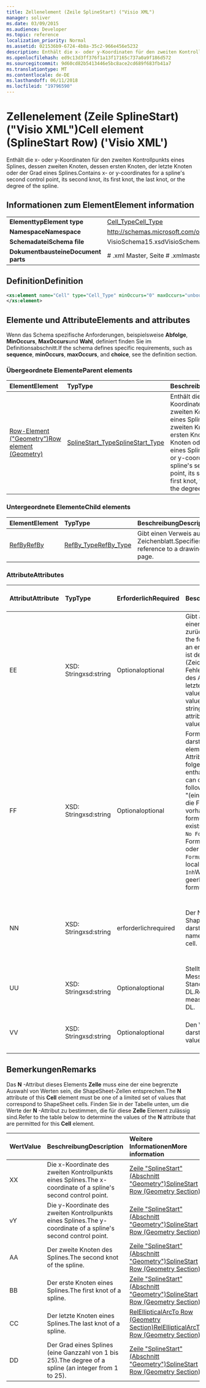 ```yaml
---
title: Zellenelement (Zeile SplineStart) ("Visio XML")
manager: soliver
ms.date: 03/09/2015
ms.audience: Developer
ms.topic: reference
localization_priority: Normal
ms.assetid: 021536b9-6724-4b8a-35c2-966e456e5232
description: Enthält die x- oder y-Koordinaten für den zweiten Kontrollpunkts eines Splines, dessen zweiten Knoten, dessen ersten Knoten, der letzte Knoten oder der Grad eines Splines.
ms.openlocfilehash: ed9c13d3ff376f1a13f17165c737a0a9f186d572
ms.sourcegitcommit: 9d60cd82b5413446e5bc8ace2cd689f683fb41a7
ms.translationtype: MT
ms.contentlocale: de-DE
ms.lasthandoff: 06/11/2018
ms.locfileid: "19796590"
---
```

# <a name="cell-element-splinestart-row-visio-xml"></a><span data-ttu-id="d4349-103">Zellenelement (Zeile SplineStart) ("Visio XML")</span><span class="sxs-lookup"><span data-stu-id="d4349-103">Cell element (SplineStart Row) ('Visio XML')</span></span>

<span data-ttu-id="d4349-104">Enthält die x- oder y-Koordinaten für den zweiten Kontrollpunkts eines Splines, dessen zweiten Knoten, dessen ersten Knoten, der letzte Knoten oder der Grad eines Splines.</span><span class="sxs-lookup"><span data-stu-id="d4349-104">Contains x- or y-coordinates for a spline's second control point, its second knot, its first knot, the last knot, or the degree of the spline.</span></span>
  
## <a name="element-information"></a><span data-ttu-id="d4349-105">Informationen zum Element</span><span class="sxs-lookup"><span data-stu-id="d4349-105">Element information</span></span>

|||
|:-----|:-----|
|<span data-ttu-id="d4349-106">**Elementtyp**</span><span class="sxs-lookup"><span data-stu-id="d4349-106">**Element type**</span></span> <br/> |[<span data-ttu-id="d4349-107">Cell_Type</span><span class="sxs-lookup"><span data-stu-id="d4349-107">Cell_Type</span></span>](cell_type-complextypevisio-xml.md) <br/> |
|<span data-ttu-id="d4349-108">**Namespace**</span><span class="sxs-lookup"><span data-stu-id="d4349-108">**Namespace**</span></span> <br/> |http://schemas.microsoft.com/office/visio/2012/main  <br/> |
|<span data-ttu-id="d4349-109">**Schemadatei**</span><span class="sxs-lookup"><span data-stu-id="d4349-109">**Schema file**</span></span> <br/> |<span data-ttu-id="d4349-110">VisioSchema15.xsd</span><span class="sxs-lookup"><span data-stu-id="d4349-110">VisioSchema15.xsd</span></span>  <br/> |
|<span data-ttu-id="d4349-111">**Dokumentbausteine**</span><span class="sxs-lookup"><span data-stu-id="d4349-111">**Document parts**</span></span> <br/> |<span data-ttu-id="d4349-112"># .xml Master, Seite # .xml</span><span class="sxs-lookup"><span data-stu-id="d4349-112">master#.xml, page#.xml</span></span>  <br/> |
   
## <a name="definition"></a><span data-ttu-id="d4349-113">Definition</span><span class="sxs-lookup"><span data-stu-id="d4349-113">Definition</span></span>

```XML
<xs:element name="Cell" type="Cell_Type" minOccurs="0" maxOccurs="unbounded" >
</xs:element>
```

## <a name="elements-and-attributes"></a><span data-ttu-id="d4349-114">Elemente und Attribute</span><span class="sxs-lookup"><span data-stu-id="d4349-114">Elements and attributes</span></span>

<span data-ttu-id="d4349-115">Wenn das Schema spezifische Anforderungen, beispielsweise **Abfolge**, **MinOccurs**, **MaxOccurs**und **Wahl**, definiert finden Sie im Definitionsabschnitt.</span><span class="sxs-lookup"><span data-stu-id="d4349-115">If the schema defines specific requirements, such as **sequence**, **minOccurs**, **maxOccurs**, and **choice**, see the definition section.</span></span> 
  
### <a name="parent-elements"></a><span data-ttu-id="d4349-116">Übergeordnete Elemente</span><span class="sxs-lookup"><span data-stu-id="d4349-116">Parent elements</span></span>

|<span data-ttu-id="d4349-117">**Element**</span><span class="sxs-lookup"><span data-stu-id="d4349-117">**Element**</span></span>|<span data-ttu-id="d4349-118">**Typ**</span><span class="sxs-lookup"><span data-stu-id="d4349-118">**Type**</span></span>|<span data-ttu-id="d4349-119">**Beschreibung**</span><span class="sxs-lookup"><span data-stu-id="d4349-119">**Description**</span></span>|
|:-----|:-----|:-----|
|[<span data-ttu-id="d4349-120">Row-Element ("Geometry")</span><span class="sxs-lookup"><span data-stu-id="d4349-120">Row element (Geometry)</span></span>](row-element-geometry-sectionvisio-xml.md) <br/> |[<span data-ttu-id="d4349-121">SplineStart_Type</span><span class="sxs-lookup"><span data-stu-id="d4349-121">SplineStart_Type</span></span>](splinestart_type-complextypevisio-xml.md) <br/> |<span data-ttu-id="d4349-122">Enthält die x- oder y-Koordinaten für den zweiten Kontrollpunkts eines Splines, dessen zweiten Knoten, dessen ersten Knoten, der letzte Knoten oder der Grad eines Splines.</span><span class="sxs-lookup"><span data-stu-id="d4349-122">Contains x- or y-coordinates for a spline's second control point, its second knot, its first knot, the last knot, or the degree of the spline.</span></span>  <br/> |
   
### <a name="child-elements"></a><span data-ttu-id="d4349-123">Untergeordnete Elemente</span><span class="sxs-lookup"><span data-stu-id="d4349-123">Child elements</span></span>

|<span data-ttu-id="d4349-124">**Element**</span><span class="sxs-lookup"><span data-stu-id="d4349-124">**Element**</span></span>|<span data-ttu-id="d4349-125">**Typ**</span><span class="sxs-lookup"><span data-stu-id="d4349-125">**Type**</span></span>|<span data-ttu-id="d4349-126">**Beschreibung**</span><span class="sxs-lookup"><span data-stu-id="d4349-126">**Description**</span></span>|
|:-----|:-----|:-----|
|[<span data-ttu-id="d4349-127">RefBy</span><span class="sxs-lookup"><span data-stu-id="d4349-127">RefBy</span></span>](refby-element-cell_type-complextypevisio-xml.md) <br/> |[<span data-ttu-id="d4349-128">RefBy_Type</span><span class="sxs-lookup"><span data-stu-id="d4349-128">RefBy_Type</span></span>](refby_type-complextypevisio-xml.md) <br/> |<span data-ttu-id="d4349-129">Gibt einen Verweis auf ein Zeichenblatt.</span><span class="sxs-lookup"><span data-stu-id="d4349-129">Specifies a reference to a drawing page.</span></span>  <br/> |
   
### <a name="attributes"></a><span data-ttu-id="d4349-130">Attribute</span><span class="sxs-lookup"><span data-stu-id="d4349-130">Attributes</span></span>

|<span data-ttu-id="d4349-131">**Attribut**</span><span class="sxs-lookup"><span data-stu-id="d4349-131">**Attribute**</span></span>|<span data-ttu-id="d4349-132">**Typ**</span><span class="sxs-lookup"><span data-stu-id="d4349-132">**Type**</span></span>|<span data-ttu-id="d4349-133">**Erforderlich**</span><span class="sxs-lookup"><span data-stu-id="d4349-133">**Required**</span></span>|<span data-ttu-id="d4349-134">**Beschreibung**</span><span class="sxs-lookup"><span data-stu-id="d4349-134">**Description**</span></span>|<span data-ttu-id="d4349-135">**Mögliche Werte**</span><span class="sxs-lookup"><span data-stu-id="d4349-135">**Possible values**</span></span>|
|:-----|:-----|:-----|:-----|:-----|
|<span data-ttu-id="d4349-136">E</span><span class="sxs-lookup"><span data-stu-id="d4349-136">E</span></span>  <br/> |<span data-ttu-id="d4349-137">XSD: String</span><span class="sxs-lookup"><span data-stu-id="d4349-137">xsd:string</span></span>  <br/> |<span data-ttu-id="d4349-138">Optional</span><span class="sxs-lookup"><span data-stu-id="d4349-138">optional</span></span>  <br/> |<span data-ttu-id="d4349-139">Gibt an, dass die Formel einen Fehler zurückgibt.</span><span class="sxs-lookup"><span data-stu-id="d4349-139">Indicates that the formula evaluates to an error.</span></span> <span data-ttu-id="d4349-140">Der Wert von **E** ist der aktuelle Wert (Zeichenfolge mit einer Fehlermeldung); der Wert des Attributs **V** ist der letzte gültige Wert.</span><span class="sxs-lookup"><span data-stu-id="d4349-140">The value of **E** is the current value (an error message string); the value of the **V** attribute is the last valid value.</span></span>  <br/> |<span data-ttu-id="d4349-141">Zeichenfolge mit einer Fehlermeldung.</span><span class="sxs-lookup"><span data-stu-id="d4349-141">An error message string.</span></span>  <br/> |
|<span data-ttu-id="d4349-142">F</span><span class="sxs-lookup"><span data-stu-id="d4349-142">F</span></span>  <br/> |<span data-ttu-id="d4349-143">XSD: String</span><span class="sxs-lookup"><span data-stu-id="d4349-143">xsd:string</span></span>  <br/> |<span data-ttu-id="d4349-144">Optional</span><span class="sxs-lookup"><span data-stu-id="d4349-144">optional</span></span>  <br/> | <span data-ttu-id="d4349-145">Formel für das Element darstellt.</span><span class="sxs-lookup"><span data-stu-id="d4349-145">Represents the element's formula.</span></span> <span data-ttu-id="d4349-146">Dieses Attribut kann eine der folgenden Zeichenfolgen enthalten:</span><span class="sxs-lookup"><span data-stu-id="d4349-146">This attribute can contain one of the following strings:</span></span>  <br/>  <span data-ttu-id="d4349-147">"(einige Formel)" Wenn die Formel lokal vorhanden ist.</span><span class="sxs-lookup"><span data-stu-id="d4349-147">'(some formula)' if the formula exists locally</span></span>  <br/>  <span data-ttu-id="d4349-148">`No Formula`Wenn die Formel lokal gelöscht oder blockiert ist.</span><span class="sxs-lookup"><span data-stu-id="d4349-148">`No Formula` if the formula is locally deleted or blocked</span></span>  <br/>  <span data-ttu-id="d4349-149">`Inh`Wenn die Formel geerbt wird.</span><span class="sxs-lookup"><span data-stu-id="d4349-149">`Inh` if the formula is inherited.</span></span>  <br/> |<span data-ttu-id="d4349-150">Eine Formel.</span><span class="sxs-lookup"><span data-stu-id="d4349-150">A formula.</span></span>  <br/> |
|<span data-ttu-id="d4349-151">N</span><span class="sxs-lookup"><span data-stu-id="d4349-151">N</span></span>  <br/> |<span data-ttu-id="d4349-152">XSD: String</span><span class="sxs-lookup"><span data-stu-id="d4349-152">xsd:string</span></span>  <br/> |<span data-ttu-id="d4349-153">erforderlich</span><span class="sxs-lookup"><span data-stu-id="d4349-153">required</span></span>  <br/> |<span data-ttu-id="d4349-154">Der Name der ShapeSheet-Zelle darstellt.</span><span class="sxs-lookup"><span data-stu-id="d4349-154">Represents the name of the ShapeSheet cell.</span></span>  <br/> |<span data-ttu-id="d4349-155">Der Name der ShapeSheet-Zelle.</span><span class="sxs-lookup"><span data-stu-id="d4349-155">The name of the ShapeSheet cell.</span></span>  <br/> <span data-ttu-id="d4349-156">Siehe Abschnitt "Hinweise".</span><span class="sxs-lookup"><span data-stu-id="d4349-156">See the Remarks section below.</span></span>  <br/> |
|<span data-ttu-id="d4349-157">U</span><span class="sxs-lookup"><span data-stu-id="d4349-157">U</span></span>  <br/> |<span data-ttu-id="d4349-158">XSD: String</span><span class="sxs-lookup"><span data-stu-id="d4349-158">xsd:string</span></span>  <br/> |<span data-ttu-id="d4349-159">Optional</span><span class="sxs-lookup"><span data-stu-id="d4349-159">optional</span></span>  <br/> |<span data-ttu-id="d4349-160">Stellt eine Einheit der Messung der Standardwert ist DL.</span><span class="sxs-lookup"><span data-stu-id="d4349-160">Represents a unit of measure The default is DL.</span></span>  <br/> |<span data-ttu-id="d4349-161">Die Einheiten der Zelle.</span><span class="sxs-lookup"><span data-stu-id="d4349-161">The units of the cell.</span></span>  <br/> |
|<span data-ttu-id="d4349-162">V</span><span class="sxs-lookup"><span data-stu-id="d4349-162">V</span></span>  <br/> |<span data-ttu-id="d4349-163">XSD: String</span><span class="sxs-lookup"><span data-stu-id="d4349-163">xsd:string</span></span>  <br/> |<span data-ttu-id="d4349-164">Optional</span><span class="sxs-lookup"><span data-stu-id="d4349-164">optional</span></span>  <br/> |<span data-ttu-id="d4349-165">Den Wert der Zelle darstellt.</span><span class="sxs-lookup"><span data-stu-id="d4349-165">Represents the value of the cell.</span></span>  <br/> |<span data-ttu-id="d4349-166">Der Wert der ShapeSheet-Zelle.</span><span class="sxs-lookup"><span data-stu-id="d4349-166">The value of the ShapeSheet cell.</span></span>  <br/> |
   
## <a name="remarks"></a><span data-ttu-id="d4349-167">Bemerkungen</span><span class="sxs-lookup"><span data-stu-id="d4349-167">Remarks</span></span>

<span data-ttu-id="d4349-168">Das **N** -Attribut dieses Elements **Zelle** muss eine der eine begrenzte Auswahl von Werten sein, die ShapeSheet-Zellen entsprechen.</span><span class="sxs-lookup"><span data-stu-id="d4349-168">The **N** attribute of this **Cell** element must be one of a limited set of values that correspond to ShapeSheet cells.</span></span> <span data-ttu-id="d4349-169">Finden Sie in der Tabelle unten, um die Werte der **N** -Attribut zu bestimmen, die für diese **Zelle** Element zulässig sind.</span><span class="sxs-lookup"><span data-stu-id="d4349-169">Refer to the table below to determine the values of the **N** attribute that are permitted for this **Cell** element.</span></span> 
  
|<span data-ttu-id="d4349-170">**Wert**</span><span class="sxs-lookup"><span data-stu-id="d4349-170">**Value**</span></span>|<span data-ttu-id="d4349-171">**Beschreibung**</span><span class="sxs-lookup"><span data-stu-id="d4349-171">**Description**</span></span>|<span data-ttu-id="d4349-172">**Weitere Informationen**</span><span class="sxs-lookup"><span data-stu-id="d4349-172">**More information**</span></span>|
|:-----|:-----|:-----|
|<span data-ttu-id="d4349-173">X</span><span class="sxs-lookup"><span data-stu-id="d4349-173">X</span></span>  <br/> |<span data-ttu-id="d4349-174">Die x-Koordinate des zweiten Kontrollpunkts eines Splines.</span><span class="sxs-lookup"><span data-stu-id="d4349-174">The x-coordinate of a spline's second control point.</span></span>  <br/> |[<span data-ttu-id="d4349-175">Zeile "SplineStart" (Abschnitt "Geometry")</span><span class="sxs-lookup"><span data-stu-id="d4349-175">SplineStart Row (Geometry Section)</span></span>](splinestart-row-geometry-section.md) <br/> |
|<span data-ttu-id="d4349-176">v</span><span class="sxs-lookup"><span data-stu-id="d4349-176">Y</span></span>  <br/> |<span data-ttu-id="d4349-177">Die y-Koordinate des zweiten Kontrollpunkts eines Splines.</span><span class="sxs-lookup"><span data-stu-id="d4349-177">The y-coordinate of a spline's second control point.</span></span>  <br/> |[<span data-ttu-id="d4349-178">Zeile "SplineStart" (Abschnitt "Geometry")</span><span class="sxs-lookup"><span data-stu-id="d4349-178">SplineStart Row (Geometry Section)</span></span>](splinestart-row-geometry-section.md) <br/> |
|<span data-ttu-id="d4349-179">A</span><span class="sxs-lookup"><span data-stu-id="d4349-179">A</span></span>  <br/> |<span data-ttu-id="d4349-180">Der zweite Knoten des Splines.</span><span class="sxs-lookup"><span data-stu-id="d4349-180">The second knot of the spline.</span></span>  <br/> |[<span data-ttu-id="d4349-181">Zeile "SplineStart" (Abschnitt "Geometry")</span><span class="sxs-lookup"><span data-stu-id="d4349-181">SplineStart Row (Geometry Section)</span></span>](splinestart-row-geometry-section.md) <br/> |
|<span data-ttu-id="d4349-182">B</span><span class="sxs-lookup"><span data-stu-id="d4349-182">B</span></span>  <br/> |<span data-ttu-id="d4349-183">Der erste Knoten eines Splines.</span><span class="sxs-lookup"><span data-stu-id="d4349-183">The first knot of a spline.</span></span>  <br/> |[<span data-ttu-id="d4349-184">Zeile "SplineStart" (Abschnitt "Geometry")</span><span class="sxs-lookup"><span data-stu-id="d4349-184">SplineStart Row (Geometry Section)</span></span>](splinestart-row-geometry-section.md) <br/> |
|<span data-ttu-id="d4349-185">C</span><span class="sxs-lookup"><span data-stu-id="d4349-185">C</span></span>  <br/> |<span data-ttu-id="d4349-186">Der letzte Knoten eines Splines.</span><span class="sxs-lookup"><span data-stu-id="d4349-186">The last knot of a spline.</span></span>  <br/> |[<span data-ttu-id="d4349-187">RelEllipticalArcTo Row (Geometry Section)</span><span class="sxs-lookup"><span data-stu-id="d4349-187">RelEllipticalArcTo Row (Geometry Section)</span></span>](splinestart-row-geometry-section.md) <br/> |
|<span data-ttu-id="d4349-188">D</span><span class="sxs-lookup"><span data-stu-id="d4349-188">D</span></span>  <br/> |<span data-ttu-id="d4349-189">Der Grad eines Splines (eine Ganzzahl von 1 bis 25).</span><span class="sxs-lookup"><span data-stu-id="d4349-189">The degree of a spline (an integer from 1 to 25).</span></span>  <br/> |[<span data-ttu-id="d4349-190">Zeile "SplineStart" (Abschnitt "Geometry")</span><span class="sxs-lookup"><span data-stu-id="d4349-190">SplineStart Row (Geometry Section)</span></span>](splinestart-row-geometry-section.md) <br/> |
   

